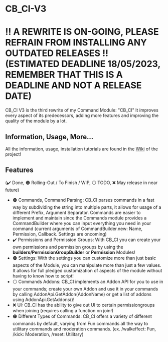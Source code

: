 # CB_CI-V3

# !! A REWRITE IS ON-GOING, PLEASE REFRAIN FROM INSTALLING ANY OUTDATED RELEASES !! (ESTIMATED DEADLINE 18/05/2023, REMEMBER THAT THIS IS A DEADLINE AND NOT A RELEASE DATE)

CB_CI V3 is the third rewrite of my Command Module: "CB_CI"
It improves every aspect of its predecessors, adding more features and improving the quality of the module by a lot.

## Information, Usage, More...

All the information, usage, installation tutorials are found in the [Wiki](https://github.com/visualized-node/CB_CI-V3/wiki) of the project!

## Features

(✔️ Done, 🟠 Rolling-Out / To Finish / WIP, ⚪ TODO, ❌ May release in near future)

- 🟠 Commands, Command Parsing:
  CB_CI parses commands in a fast way by subdividing the string into multiple parts, it allows for usage of a different Prefix, Argument Separator.
  Commands are easier to implement and maintain since the Commands module provides a CommandBuilder where you can input everything you need in your command (current arguments of CommandBuilder.new: Name, Permission, Callback. Settings are oncoming)
- ✔️ Permissions and Permission Groups:
  With CB_CI you can create your own permissions and permission groups by using the **builders/PermissionGroupBuilder** or **Permission** Modules!
- 🟠 Settings:
  With the settings you can customize more than just basic aspects of the Module, you can manipulate more than just a few values. It allows for full pledged customization of aspects of the module without having to know how to script!
- ⚪ Commands Addons:
  CB_CI implements an Addon API for you to use in your commands; create your own Addon and use it in your commands by calling AddonApi.GetAddon(AddonName) or get a list of addons using AddonApi.GetAddons()!
- ❌ UI:
  CB_CI has the ability to give out UI to certain permissiongroups when joining (requires calling a function on join!)
- 🟠 Different Types of Commands:
  CB_CI offers a variety of different commands by default, varying from Fun commands all the way to utilitary commands and moderation commands. (ex. /walkeffect: Fun, /kick: Moderation, /reset: Utilitary)
